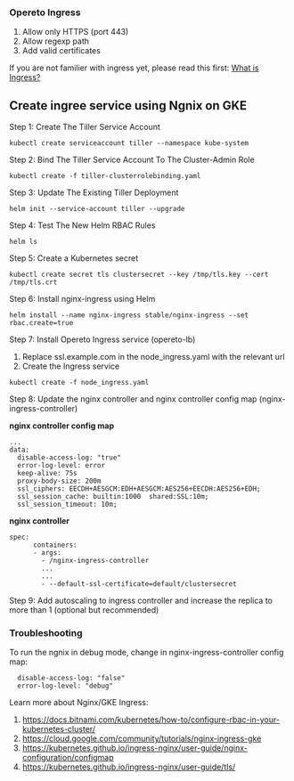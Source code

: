 ### Opereto Ingress

1. Allow only HTTPS (port 443)
1. Allow regexp path
1. Add valid certificates


If you are not familier with ingress yet, please read this first: [What is Ingress?](https://kubernetes.io/docs/concepts/services-networking/ingress/#what-is-ingress)

## Create ingree service using Ngnix on GKE

Step 1: Create The Tiller Service Account
```console
kubectl create serviceaccount tiller --namespace kube-system
```

Step 2: Bind The Tiller Service Account To The Cluster-Admin Role
```console
kubectl create -f tiller-clusterrolebinding.yaml
```

Step 3: Update The Existing Tiller Deployment
```console
helm init --service-account tiller --upgrade
```

Step 4: Test The New Helm RBAC Rules
```console
helm ls
```

Step 5: Create a Kubernetes secret
```console
kubectl create secret tls clustersecret --key /tmp/tls.key --cert /tmp/tls.crt
```

Step 6: Install nginx-ingress using Helm 
```console
helm install --name nginx-ingress stable/nginx-ingress --set rbac.create=true
```

Step 7: Install Opereto Ingress service (opereto-lb)

1. Replace ssl.example.com in the node_ingress.yaml with the relevant url
1. Create the Ingress service
```console
kubectl create -f node_ingress.yaml
```

Step 8: Update the nginx controller and nginx controller config map (nginx-ingress-controller)

**nginx controller config map**
```console
...
data:
  disable-access-log: "true"
  error-log-level: error
  keep-alive: 75s
  proxy-body-size: 200m
  ssl_ciphers: EECDH+AESGCM:EDH+AESGCM:AES256+EECDH:AES256+EDH;
  ssl_session_cache: builtin:1000  shared:SSL:10m;
  ssl_session_timeout: 10m;
```


**nginx controller**    
```console
spec:
      containers:
      - args:
        - /nginx-ingress-controller
        ...
        ...
        - --default-ssl-certificate=default/clustersecret      
```
Step 9: Add autoscaling to ingress controller and increase the replica to more than 1 (optional but recommended)


### Troubleshooting

To run the ngnix in debug mode, change in nginx-ingress-controller config map:

```console
  disable-access-log: "false"
  error-log-level: "debug"
```

Learn more about Nginx/GKE Ingress:
1. https://docs.bitnami.com/kubernetes/how-to/configure-rbac-in-your-kubernetes-cluster/
1. https://cloud.google.com/community/tutorials/nginx-ingress-gke
1. https://kubernetes.github.io/ingress-nginx/user-guide/nginx-configuration/configmap
1. https://kubernetes.github.io/ingress-nginx/user-guide/tls/
